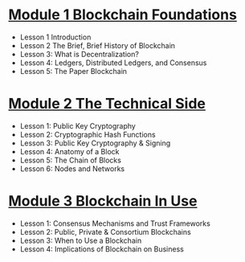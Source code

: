 # [Module 1 Blockchain Foundations](module1_blockchain_foundation/Module1.md) 
- Lesson 1 Introduction
- Lesson 2 The Brief, Brief History of Blockchain
- Lesson 3: What is Decentralization?
- Lesson 4: Ledgers, Distributed Ledgers, and Consensus
- Lesson 5: The Paper Blockchain
# [Module 2 The Technical Side](module2_tech_side/module2.md)
- Lesson 1: Public Key Cryptography
- Lesson 2: Cryptographic Hash Functions
- Lesson 3: Public Key Cryptography & Signing
- Lesson 4: Anatomy of a Block
- Lesson 5: The Chain of Blocks
- Lesson 6: Nodes and Networks

# [Module 3 Blockchain In Use](module3_blockchain_in_use/module3.md)
- Lesson 1: Consensus Mechanisms and Trust Frameworks
- Lesson 2: Public, Private & Consortium Blockchains
- Lesson 3: When to Use a Blockchain
- Lesson 4: Implications of Blockchain on Business